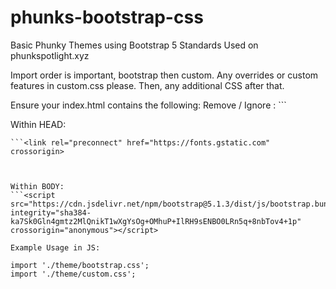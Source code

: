 # phunks-bootstrap-css

Basic Phunky Themes using Bootstrap 5 Standards
Used on phunkspotlight.xyz

Import order is important, bootstrap then custom.
Any overrides or custom features in custom.css please.
Then, any additional CSS after that.


Ensure your index.html contains the following:
Remove / Ignore : ```

Within HEAD:
   ```<link rel="preconnect" href="https://fonts.googleapis.com">
   ```<link rel="preconnect" href="https://fonts.gstatic.com" crossorigin>



Within BODY:
   ```<script src="https://cdn.jsdelivr.net/npm/bootstrap@5.1.3/dist/js/bootstrap.bundle.min.js" integrity="sha384-ka7Sk0Gln4gmtz2MlQnikT1wXgYsOg+OMhuP+IlRH9sENBO0LRn5q+8nbTov4+1p" crossorigin="anonymous"></script>

Example Usage in JS:

import './theme/bootstrap.css';
import './theme/custom.css';
